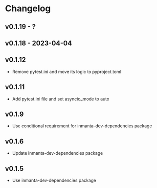 # Changelog

## v0.1.19 - ?


## v0.1.18 - 2023-04-04


## v0.1.12
- Remove pytest.ini and move its logic to pyproject.toml

## v0.1.11
- Add pytest.ini file and set asyncio_mode to auto

## v0.1.9
- Use conditional requirement for inmanta-dev-dependencies package

## v0.1.6
- Update inmanta-dev-dependencies package

## v0.1.5
- Use inmanta-dev-dependencies package
